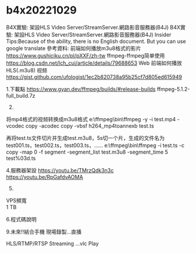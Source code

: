 # b4x20221029
B4X實驗:  架設HLS Video Server/StreamServer.網路影音服務器(B4J)
B4X實驗:  架設HLS Video Server/StreamServer.網路影音服務器(B4J)
Insider Tips:Because of the ability, there is no English document. But you can use google translate
參考資料:
前端如何播放m3u8格式的影片
https://www.gushiciku.cn/pl/pXXF/zh-tw 
ffmpeg-ffmpeg简单使用
https://blog.csdn.net/lch_cui/article/details/79688653
Web 前端如何播放 HLS(.m3u8) 视频
https://gist.github.com/ufologist/1ec2b820738a95b25cf7d805ed615949

1.下載點
https://www.gyan.dev/ffmpeg/builds/#release-builds
ffmpeg-5.1.2-full_build.7z

2.
将mp4格式的视频转换成m3u8格式
e:\ffmpeg\bin\ffmpeg -y -i test.mp4 -vcodec copy -acodec copy -vbsf h264_mp4toannexb test.ts

再将test.ts文件切片并生成test.m3u8，5s切一个片，生成的文件名为test001.ts，test002.ts，test003.ts，……
e:\ffmpeg\bin\ffmpeg -i test.ts -c copy -map 0 -f segment -segment_list test.m3u8 -segment_time 5 test%03d.ts


4.服務器架設
https://youtu.be/TMrzQdk3n3c
https://youtu.be/RpGafdvAOMA

5.
VPS頻寬	
1 TB

6.程式碼說明

9.未來!!結合手機 現場錄製...直播

HLS/RTMP/RTSP  Streaming  ...vlc Play




 
